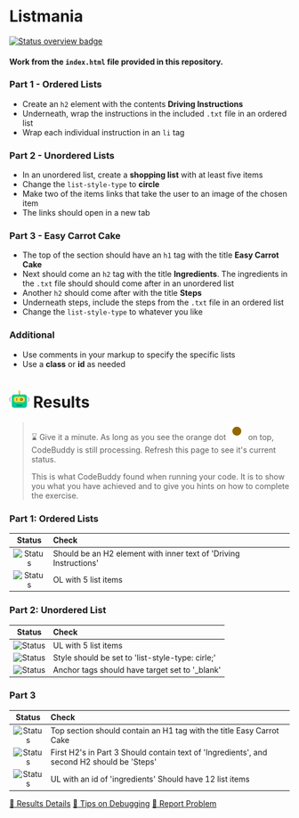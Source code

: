 # Listmania
[![Status overview badge](../../blob/badges/.github/badges/autograding/badge.svg)](#-results)

#### Work from the `index.html` file provided in this repository.

### Part 1 - Ordered Lists

- Create an `h2` element with the contents **Driving Instructions**
- Underneath, wrap the instructions in the included `.txt` file in an ordered list
- Wrap each individual instruction in an `li` tag

### Part 2 - Unordered Lists

- In an unordered list, create a **shopping list** with at least five items
- Change the `list-style-type` to **circle**
- Make two of the items links that take the user to an image of the chosen item
- The links should open in a new tab

### Part 3 - Easy Carrot Cake

- The top of the section should have an `h1` tag with the title **Easy Carrot Cake**
- Next should come an `h2` tag with the title **Ingredients**. The ingredients in the `.txt` file should should come after in an unordered list
- Another `h2` should come after with the title **Steps**
- Underneath steps, include the steps from the `.txt` file in an ordered list
- Change the `list-style-type` to whatever you like

### Additional

- Use comments in your markup to specify the specific lists
- Use a **class** or **id** as needed

[//]: # (autograding info start)
# <img src="https://github.com/DCI-EdTech/autograding-setup/raw/main/assets/bot-large.svg" alt="" data-canonical-src="https://github.com/DCI-EdTech/autograding-setup/raw/main/assets/bot-large.svg" height="31" /> Results
> ⌛ Give it a minute. As long as you see the orange dot ![processing](https://raw.githubusercontent.com/DCI-EdTech/autograding-setup/main/assets/processing.svg) on top, CodeBuddy is still processing. Refresh this page to see it's current status.
>
> This is what CodeBuddy found when running your code. It is to show you what you have achieved and to give you hints on how to complete the exercise.


### Part 1: Ordered Lists

|                 Status                  | Check                                                                                    |
| :-------------------------------------: | :--------------------------------------------------------------------------------------- |
| ![Status](../../blob/badges/.github/badges/autograding/status0.svg) | Should be an H2 element with inner text of 'Driving Instructions' |
| ![Status](../../blob/badges/.github/badges/autograding/status1.svg) | OL with 5 list items |

### Part 2: Unordered List

|                 Status                  | Check                                                                                    |
| :-------------------------------------: | :--------------------------------------------------------------------------------------- |
| ![Status](../../blob/badges/.github/badges/autograding/status2.svg) | UL with 5 list items |
| ![Status](../../blob/badges/.github/badges/autograding/status3.svg) | Style should be set to 'list-style-type: cirle;'  |
| ![Status](../../blob/badges/.github/badges/autograding/status4.svg) | Anchor tags should have target set to '_blank'  |

### Part 3

|                 Status                  | Check                                                                                    |
| :-------------------------------------: | :--------------------------------------------------------------------------------------- |
| ![Status](../../blob/badges/.github/badges/autograding/status5.svg) | Top section should contain an H1 tag with the title Easy Carrot Cake |
| ![Status](../../blob/badges/.github/badges/autograding/status6.svg) | First H2's in Part 3 Should contain text of 'Ingredients', and second H2 should be 'Steps'   |
| ![Status](../../blob/badges/.github/badges/autograding/status7.svg) | UL with an id of 'ingredients' Should have 12 list items |



[🔬 Results Details](../../actions)
[🐞 Tips on Debugging](https://github.com/DCI-EdTech/autograding-setup/wiki/How-to-work-with-CodeBuddy)
[📢 Report Problem](https://docs.google.com/forms/d/e/1FAIpQLSfS8wPh6bCMTLF2wmjiE5_UhPiOEnubEwwPLN_M8zTCjx5qbg/viewform?usp=pp_url&entry.652569746=)


[//]: # (autograding info end)